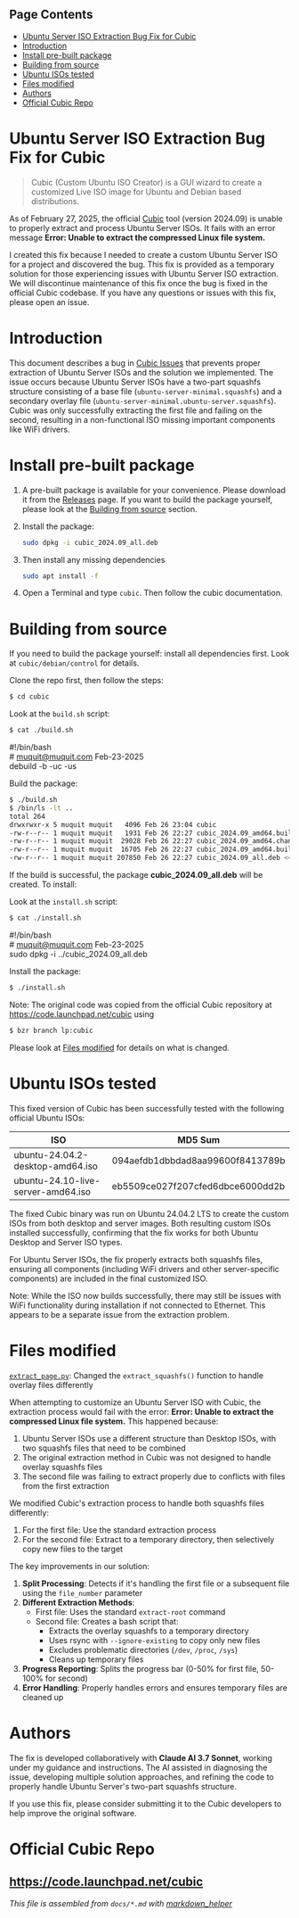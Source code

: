 ## Page Contents
- [Ubuntu Server ISO Extraction Bug Fix for Cubic](#ubuntu-server-iso-extraction-bug-fix-for-cubic)
- [Introduction](#introduction)
- [Install pre-built package](#install-pre-built-package)
- [Building from source](#building-from-source)
- [Ubuntu ISOs tested](#ubuntu-isos-tested)
- [Files modified](#files-modified)
- [Authors](#authors)
- [Official Cubic Repo](#official-cubic-repo)

# Ubuntu Server ISO Extraction Bug Fix for Cubic

> Cubic (Custom Ubuntu ISO Creator) is a GUI wizard to create a customized Live ISO image for Ubuntu and Debian based distributions.

As of February 27, 2025, the official
[Cubic](https://github.com/PJ-Singh-001/Cubic) tool (version 2024.09) is unable to properly extract and process Ubuntu Server ISOs. It fails with an error message **Error: Unable to extract the compressed Linux file system.**

I created this fix because I needed to create a custom Ubuntu Server ISO for a project and discovered the bug. This fix is provided as a temporary solution for those experiencing issues with Ubuntu Server ISO extraction. We will discontinue maintenance of this fix once the bug is fixed in the official Cubic codebase. If you have any questions or issues with this fix, please open an issue.

# Introduction

This document describes a bug in [Cubic Issues](https://github.com/PJ-Singh-001/Cubic/issues/381) that prevents proper extraction of Ubuntu Server ISOs and the solution we implemented. The issue occurs because Ubuntu Server ISOs have a two-part squashfs structure consisting of a base file (`ubuntu-server-minimal.squashfs`) and a secondary overlay file (`ubuntu-server-minimal.ubuntu-server.squashfs`). Cubic was only successfully extracting the first file and failing on the second, resulting in a non-functional ISO missing important components like WiFi drivers.

# Install pre-built package

1. A pre-built package is available for your convenience. Please download it from the [Releases](https://github.com/muquit/cubic-ubuntu-server-fix/releases/tag/1.0.1) page. If you want to build the package yourself, please look at the [Building from source](#building-from-source) section. 

2. Install the package:
   ```bash
   sudo dpkg -i cubic_2024.09_all.deb
   ```
3. Then install any missing dependencies
   ```bash
   sudo apt install -f
   ```
4. Open a Terminal and type `cubic`. Then follow the cubic documentation.
# Building from source

If you need to build the package yourself: install all dependencies first. Look at `cubic/debian/control` for details. 

Clone the repo first, then follow the steps:

```bash
$ cd cubic
```
Look at the `build.sh` script:

```bash
$ cat ./build.sh
```
\#!/bin/bash \
\# muquit@muquit.com  Feb-23-2025 \
debuild -b -uc -us 

Build the package:

```bash
$ ./build.sh
$ /bin/ls -lt ..
total 264
drwxrwxr-x 5 muquit muquit   4096 Feb 26 23:04 cubic
-rw-r--r-- 1 muquit muquit   1931 Feb 26 22:27 cubic_2024.09_amd64.build
-rw-r--r-- 1 muquit muquit  29028 Feb 26 22:27 cubic_2024.09_amd64.changes
-rw-r--r-- 1 muquit muquit  16705 Feb 26 22:27 cubic_2024.09_amd64.buildinfo
-rw-r--r-- 1 muquit muquit 207850 Feb 26 22:27 cubic_2024.09_all.deb <<<<<<<<<<
```
If the build is successful, the package **cubic_2024.09_all.deb** will be created. To install:

Look at the `install.sh` script:

```bash
$ cat ./install.sh
```
\#!/bin/bash \
\# muquit@muquit.com  Feb-23-2025 \
sudo dpkg -i ../cubic\_2024.09\_all.deb

Install the package:

```bash
$ ./install.sh
```
Note: The original code was copied from the official Cubic repository at https://code.launchpad.net/cubic using

```bash
$ bzr branch lp:cubic
```

Please look at [Files modified](#files-modified) for details on what is changed.
# Ubuntu ISOs tested

This fixed version of Cubic has been successfully tested with the following official Ubuntu ISOs:

|               ISO                  |         MD5 Sum                  |
|------------------------------------|----------------------------------|
| ubuntu-24.04.2-desktop-amd64.iso   | 094aefdb1dbbdad8aa99600f8413789b |
| ubuntu-24.10-live-server-amd64.iso | eb5509ce027f207cfed6dbce6000dd2b |

The fixed Cubic binary was run on Ubuntu 24.04.2 LTS to create the custom ISOs from both desktop and server images. Both resulting custom ISOs installed successfully, confirming that the fix works for both Ubuntu Desktop and Server ISO types.

For Ubuntu Server ISOs, the fix properly extracts both squashfs files, ensuring all components (including WiFi drivers and other server-specific components) are included in the final customized ISO.

Note: While the ISO now builds successfully, there may still be issues with WiFi functionality during installation if not connected to Ethernet. This appears to be a separate issue from the extraction problem.

# Files modified

[`extract_page.py`](https://github.com/muquit/cubic-ubuntu-server-fix/blob/main/cubic/debian/cubic/usr/share/cubic/cubic/pages/extract_page.py#L1081-L1168): Changed the `extract_squashfs()` function to handle overlay files differently

When attempting to customize an Ubuntu Server ISO with Cubic, the extraction process would fail with the error: **Error: Unable to extract the compressed Linux file system.** This happened because:

1. Ubuntu Server ISOs use a different structure than Desktop ISOs, with two squashfs files that need to be combined
2. The original extraction method in Cubic was not designed to handle overlay squashfs files
3. The second file was failing to extract properly due to conflicts with files from the first extraction

We modified Cubic's extraction process to handle both squashfs files differently:

1. For the first file: Use the standard extraction process
2. For the second file: Extract to a temporary directory, then selectively copy new files to the target

The key improvements in our solution:

1. **Split Processing**: Detects if it's handling the first file or a subsequent file using the `file_number` parameter
2. **Different Extraction Methods**:
   - First file: Uses the standard `extract-root` command
   - Second file: Creates a bash script that:
     - Extracts the overlay squashfs to a temporary directory
     - Uses rsync with `--ignore-existing` to copy only new files
     - Excludes problematic directories (`/dev`, `/proc`, `/sys`)
     - Cleans up temporary files
3. **Progress Reporting**: Splits the progress bar (0-50% for first file, 50-100% for second)
4. **Error Handling**: Properly handles errors and ensures temporary files are cleaned up

# Authors

The fix is developed collaboratively with **Claude AI 3.7 Sonnet**, 
working under my guidance and instructions.   The AI assisted in 
diagnosing the issue, developing multiple solution approaches, and 
refining the code to properly handle Ubuntu Server's two-part squashfs structure.

If you use this fix, please consider submitting it to the Cubic developers 
to help improve the original software.


# Official Cubic Repo

https://code.launchpad.net/cubic
---
*This file is assembled from `docs/*.md` with [markdown_helper](https://github.com/BurdetteLamar/markdown_helper)*
